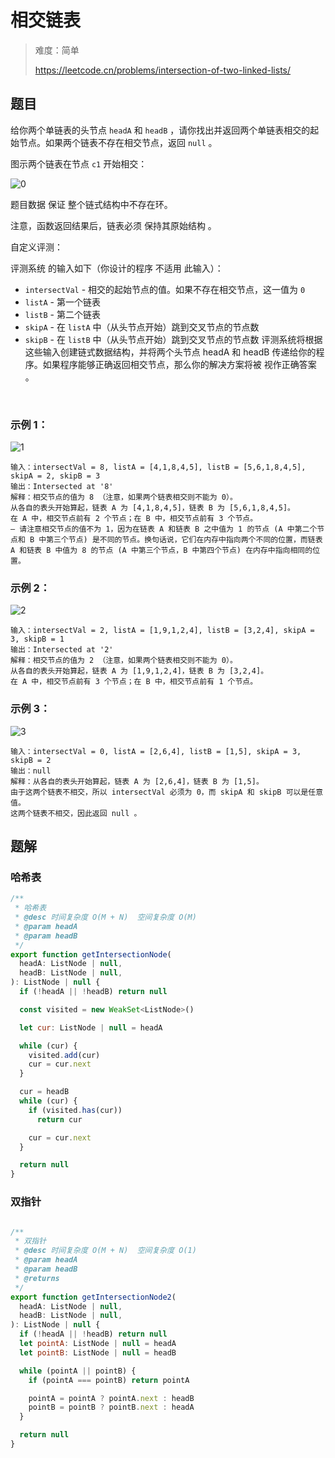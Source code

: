 # 相交链表

> 难度：简单
>
> https://leetcode.cn/problems/intersection-of-two-linked-lists/

## 题目

给你两个单链表的头节点 `headA` 和 `headB` ，请你找出并返回两个单链表相交的起始节点。如果两个链表不存在相交节点，返回 `null` 。

图示两个链表在节点 `c1` 开始相交：

![0](https://github.com/WangYang-Rex/leet-code/assets/7553998/cc96fabb-2354-4c99-90a9-e0d4c889a179)

题目数据 保证 整个链式结构中不存在环。

注意，函数返回结果后，链表必须 保持其原始结构 。

自定义评测：

评测系统 的输入如下（你设计的程序 不适用 此输入）：

- `intersectVal` - 相交的起始节点的值。如果不存在相交节点，这一值为 `0`
- `listA` - 第一个链表
- `listB` - 第二个链表
- `skipA` - 在 `listA` 中（从头节点开始）跳到交叉节点的节点数
- `skipB` - 在 `listB` 中（从头节点开始）跳到交叉节点的节点数
评测系统将根据这些输入创建链式数据结构，并将两个头节点 headA 和 headB 传递给你的程序。如果程序能够正确返回相交节点，那么你的解决方案将被 视作正确答案 。

 

### 示例 1：

![1](https://github.com/WangYang-Rex/leet-code/assets/7553998/bf442be6-cd91-4029-b0c8-0244ca8d0207)

```
输入：intersectVal = 8, listA = [4,1,8,4,5], listB = [5,6,1,8,4,5], skipA = 2, skipB = 3
输出：Intersected at '8'
解释：相交节点的值为 8 （注意，如果两个链表相交则不能为 0）。
从各自的表头开始算起，链表 A 为 [4,1,8,4,5]，链表 B 为 [5,6,1,8,4,5]。
在 A 中，相交节点前有 2 个节点；在 B 中，相交节点前有 3 个节点。
— 请注意相交节点的值不为 1，因为在链表 A 和链表 B 之中值为 1 的节点 (A 中第二个节点和 B 中第三个节点) 是不同的节点。换句话说，它们在内存中指向两个不同的位置，而链表 A 和链表 B 中值为 8 的节点 (A 中第三个节点，B 中第四个节点) 在内存中指向相同的位置。
```

### 示例 2：

![2](https://github.com/WangYang-Rex/leet-code/assets/7553998/112d7064-8815-4f78-935d-ccd58ce9007f)

```
输入：intersectVal = 2, listA = [1,9,1,2,4], listB = [3,2,4], skipA = 3, skipB = 1
输出：Intersected at '2'
解释：相交节点的值为 2 （注意，如果两个链表相交则不能为 0）。
从各自的表头开始算起，链表 A 为 [1,9,1,2,4]，链表 B 为 [3,2,4]。
在 A 中，相交节点前有 3 个节点；在 B 中，相交节点前有 1 个节点。
```

### 示例 3：


![3](https://github.com/WangYang-Rex/leet-code/assets/7553998/9db1b22d-1019-4533-adea-2430d14fa155)

```
输入：intersectVal = 0, listA = [2,6,4], listB = [1,5], skipA = 3, skipB = 2
输出：null
解释：从各自的表头开始算起，链表 A 为 [2,6,4]，链表 B 为 [1,5]。
由于这两个链表不相交，所以 intersectVal 必须为 0，而 skipA 和 skipB 可以是任意值。
这两个链表不相交，因此返回 null 。
```

## 题解


### 哈希表
```javascript
/**
 * 哈希表
 * @desc 时间复杂度 O(M + N)  空间复杂度 O(M)
 * @param headA
 * @param headB
 */
export function getIntersectionNode(
  headA: ListNode | null,
  headB: ListNode | null,
): ListNode | null {
  if (!headA || !headB) return null

  const visited = new WeakSet<ListNode>()

  let cur: ListNode | null = headA

  while (cur) {
    visited.add(cur)
    cur = cur.next
  }

  cur = headB
  while (cur) {
    if (visited.has(cur))
      return cur

    cur = cur.next
  }

  return null
}
```

### 双指针

```javascript

/**
 * 双指针
 * @desc 时间复杂度 O(M + N)  空间复杂度 O(1)
 * @param headA
 * @param headB
 * @returns
 */
export function getIntersectionNode2(
  headA: ListNode | null,
  headB: ListNode | null,
): ListNode | null {
  if (!headA || !headB) return null
  let pointA: ListNode | null = headA
  let pointB: ListNode | null = headB

  while (pointA || pointB) {
    if (pointA === pointB) return pointA

    pointA = pointA ? pointA.next : headB
    pointB = pointB ? pointB.next : headA
  }

  return null
}
```

